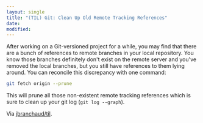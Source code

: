 ```yaml
---
layout: single
title: "(TIL) Git: Clean Up Old Remote Tracking References"
date:
modified:
---
```


After working on a Git-versioned project for a while, you may find that
there are a bunch of references to remote branches in your local repository.
You know those branches definitely don't exist on the remote server and
you've removed the local branches, but
you still have references to them lying around. You can reconcile this
discrepancy with one command:

```bash
git fetch origin --prune
```

This will prune all those non-existent remote tracking references which is
sure to clean up your git log (`git log --graph`).

Via [jbranchaud/til](https://github.com/jbranchaud/til).
